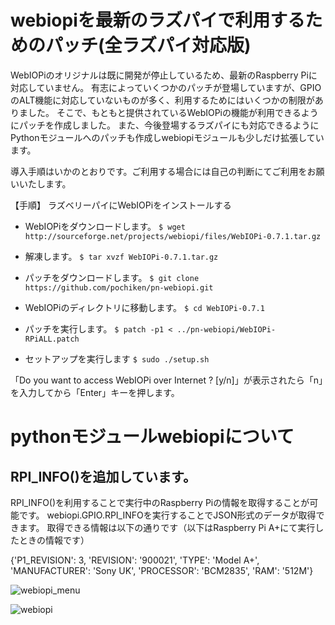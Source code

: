 # webiopiを最新のラズパイで利用するためのパッチ(全ラズパイ対応版)


WebIOPiのオリジナルは既に開発が停止しているため、最新のRaspberry Piに対応していません。
有志によっていくつかのパッチが登場していますが、GPIOのALT機能に対応していないものが多く、利用するためにはいくつかの制限がありました。
そこで、もともと提供されているWebIOPiの機能が利用できるようにパッチを作成しました。
また、今後登場するラズパイにも対応できるようにPythonモジュールへのパッチも作成しwebiopiモジュールも少しだけ拡張しています。

導入手順はいかのとおりです。ご利用する場合には自己の判断にてご利用をお願いいたします。

【手順】
ラズベリーパイにWebIOPiをインストールする

* WebIOPiをダウンロードします。
`$ wget http://sourceforge.net/projects/webiopi/files/WebIOPi-0.7.1.tar.gz`

* 解凍します。
`$ tar xvzf WebIOPi-0.7.1.tar.gz`

* パッチをダウンロードします。
`$ git clone https://github.com/pochiken/pn-webiopi.git`

* WebIOPiのディレクトリに移動します。
`$ cd WebIOPi-0.7.1`

* パッチを実行します。
`$ patch -p1 < ../pn-webiopi/WebIOPi-RPiALL.patch`

* セットアップを実行します
`$ sudo ./setup.sh`

「Do you want to access WebIOPi over Internet ? [y/n]」が表示されたら「n」を入力してから「Enter」キーを押します。 
  
  
  
# pythonモジュールwebiopiについて

## RPI_INFO()を追加しています。
RPI_INFO()を利用することで実行中のRaspberry Piの情報を取得することが可能です。
webiopi.GPIO.RPI_INFOを実行することでJSON形式のデータが取得できます。
取得できる情報は以下の通りです（以下はRaspberry Pi A+にて実行したときの情報です）

{'P1_REVISION': 3, 'REVISION': '900021', 'TYPE': 'Model A+', 'MANUFACTURER': 'Sony UK', 'PROCESSOR': 'BCM2835', 'RAM': '512M'}

![webiopi_menu](https://user-images.githubusercontent.com/24805847/121764068-f82c4980-cb7b-11eb-8d02-b995199b45ce.png)

![webiopi](https://user-images.githubusercontent.com/24805847/121349278-49fa8700-c964-11eb-971c-88f845703fb5.png)

